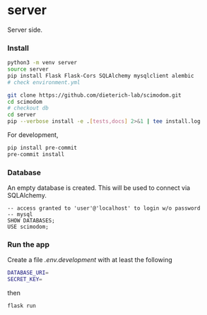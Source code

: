 # server

Server side.

### Install

```bash
python3 -m venv server
source server
pip install Flask Flask-Cors SQLAlchemy mysqlclient alembic
# check environment.yml
```

```bash
git clone https://github.com/dieterich-lab/scimodom.git
cd scimodom
# checkout db
cd server
pip --verbose install -e .[tests,docs] 2>&1 | tee install.log
```

For development,

```bash
pip install pre-commit
pre-commit install
```

### Database

An empty database is created. This will be used to connect via SQLAlchemy.

```mysql
-- access granted to 'user'@'localhost' to login w/o password
-- mysql
SHOW DATABASES;
USE scimodom;
```

### Run the app

Create a file _.env.development_ with at least the following

```bash
DATABASE_URI=
SECRET_KEY=
```

then

```bash
flask run
```
